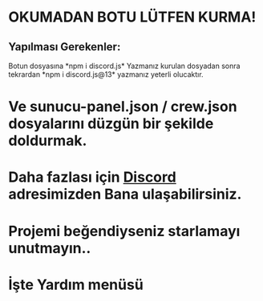 # OKUMADAN BOTU LÜTFEN KURMA!

## Yapılması Gerekenler:
<p>Botun dosyasına *npm i discord.js* Yazmanız kurulan dosyadan sonra tekrardan *npm i discord.js@13* yazmanız yeterli olucaktır.</p>
<h1>Ve sunucu-panel.json / crew.json dosyalarını düzgün bir şekilde doldurmak.</h>

# Daha fazlası için [Discord](https://discord.gg/hu6XpsVxnP) adresimizden Bana ulaşabilirsiniz.

# Projemi beğendiyseniz starlamayı unutmayın..

# İşte Yardım menüsü
